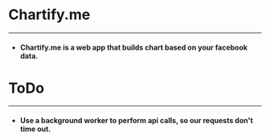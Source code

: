 # Chartify.me
---
- #### Chartify.me is a web app that builds chart based on your facebook data.


# ToDo
---
- #### Use a background worker to perform api calls, so our requests don't time out.